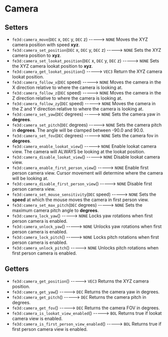 # Camera

## Setters

- `fe3d:camera_move`(`DEC` x, `DEC` y, `DEC` z) -----> `NONE`
  Moves the XYZ camera position with speed **xyz**.
- `fe3d:camera_set_position`(`DEC` x, `DEC` y, `DEC` z) -----> `NONE`
  Sets the XYZ camera position to **xyz**.
- `fe3d:camera_set_lookat_position`(`DEC` x, `DEC` y, `DEC` z) -----> `NONE`
  Sets the XYZ camera lookat position to **xyz**.
- `fe3d:camera_get_lookat_position`() -----> `VEC3`
  Return the XYZ camera lookat position.
- `fe3d:camera_follow_x`(`DEC` speed) -----> `NONE`
  Moves the camera in the X direction relative to where the camera is looking at.
- `fe3d:camera_follow_z`(`DEC` speed) -----> `NONE`
  Moves the camera in the Z direction relative to where the camera is looking at.
- `fe3d:camera_follow_zy`(`DEC` speed) -----> `NONE`
  Moves the camera in the Z and Y direction relative to where the camera is looking at.
- `fe3d:camera_set_yaw`(`DEC` degrees) -----> `NONE`
  Sets the camera yaw in **degrees**.
- `fe3d:camera_set_pitch`(`DEC` degrees) -----> `NONE`
  Sets the camera pitch in **degrees**. The angle will be clamped between -90.0 and 90.0.
- `fe3d:camera_set_fov`(`DEC` degrees) -----> `NONE`
  Sets the camera fov in **degrees**.
- `fe3d:camera_enable_lookat_view`() -----> `NONE`
  Enable lookat camera view. The camera will ALWAYS be looking at the lookat position.
- `fe3d:camera_disable_lookat_view`() -----> `NONE`
  Disable lookat camera view.
- `fe3d:camera_enable_first_person_view`() -----> `NONE`
  Enable first person camera view. Cursor movement will determine where the camera will be looking at.
- `fe3d:camera_disable_first_person_view`() -----> `NONE`
  Disable first person camera view.
- `fe3d:camera_set_mouse_sensitivity`(`DEC` speed) -----> `NONE`
  Sets the **speed** at which the mouse moves the camera in first person view.
- `fe3d:camera_set_max_pitch`(`DEC` degrees) -----> `NONE`
  Sets the maximum camera pitch angle to **degrees**.
- `fe3d:camera_lock_yaw`() -----> `NONE`
  Locks yaw rotations when first person camera is enabled.
- `fe3d:camera_unlock_yaw`() -----> `NONE`
  Unlocks yaw rotations when first person camera is enabled.
- `fe3d:camera_lock_pitch`() -----> `NONE`
  Locks pitch rotations when first person camera is enabled.
- `fe3d:camera_unlock_pitch`() -----> `NONE`
  Unlocks pitch rotations when first person camera is enabled.

## Getters

- `fe3d:camera_get_position`() -----> `VEC3`
  Returns the XYZ camera position.
- `fe3d:camera_get_yaw`() -----> `DEC`
  Returns the camera yaw in degrees.
- `fe3d:camera_get_pitch`() -----> `DEC`
  Returns the camera pitch in degrees.
- `fe3d:camera_get_fov`() -----> `DEC`
  Returns the camera FOV in degrees.
- `fe3d:camera_is_lookat_view_enabled`() -----> `BOL`
  Returns true if lookat camera view is enabled.
- `fe3d:camera_is_first_person_view_enabled`() -----> `BOL`
  Returns true if first person camera view is enabled.
